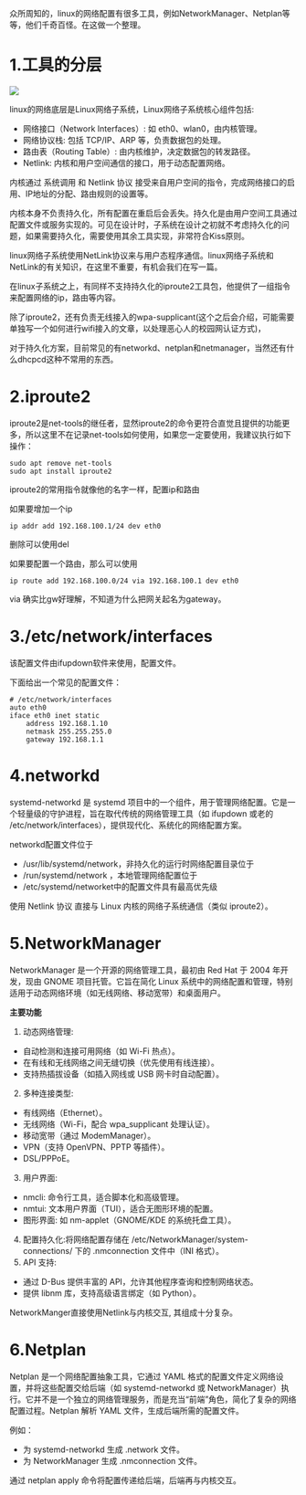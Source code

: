 众所周知的，linux的网络配置有很多工具，例如NetworkManager、Netplan等等，他们千奇百怪。在这做一个整理。



# 1.工具的分层

![](http://123.57.190.49:12121/api/image/PNPPJ6NJ.png)

linux的网络底层是Linux网络子系统，Linux网络子系统核心组件包括:

- 网络接口（Network Interfaces）: 如 eth0、wlan0，由内核管理。
- 网络协议栈: 包括 TCP/IP、ARP 等，负责数据包的处理。
- 路由表（Routing Table）: 由内核维护，决定数据包的转发路径。
- Netlink: 内核和用户空间通信的接口，用于动态配置网络。

内核通过 系统调用 和 Netlink 协议 接受来自用户空间的指令，完成网络接口的启用、IP地址的分配、路由规则的设置等。

内核本身不负责持久化，所有配置在重启后会丢失。持久化是由用户空间工具通过配置文件或服务实现的。可见在设计时，子系统在设计之初就不考虑持久化的问题，如果需要持久化，需要使用其余工具实现，非常符合Kiss原则。

linux网络子系统使用NetLink协议来与用户态程序通信。linux网络子系统和NetLink的有关知识，在这里不重要，有机会我们在写一篇。

在linux子系统之上，有同样不支持持久化的iproute2工具包，他提供了一组指令来配置网络的ip，路由等内容。

除了iproute2，还有负责无线接入的wpa-supplicant(这个之后会介绍，可能需要单独写一个如何进行wifi接入的文章，以处理恶心人的校园网认证方式)，

对于持久化方案，目前常见的有networkd、netplan和netmanager，当然还有什么dhcpcd这种不常用的东西。

# 2.iproute2

iproute2是net-tools的继任者，显然iproute2的命令更符合直觉且提供的功能更多，所以这里不在记录net-tools如何使用，如果您一定要使用，我建议执行如下操作：

```shell
sudo apt remove net-tools
sudo apt install iproute2
```

iproute2的常用指令就像他的名字一样，配置ip和路由

如果要增加一个ip

```shell
ip addr add 192.168.100.1/24 dev eth0
```

删除可以使用del

如果要配置一个路由，那么可以使用

```shell
ip route add 192.168.100.0/24 via 192.168.100.1 dev eth0
```

via 确实比gw好理解，不知道为什么把网关起名为gateway。

# 3./etc/network/interfaces

该配置文件由ifupdown软件来使用，配置文件。

下面给出一个常见的配置文件：

```shell
# /etc/network/interfaces
auto eth0
iface eth0 inet static
    address 192.168.1.10
    netmask 255.255.255.0
    gateway 192.168.1.1
```

# 4.networkd

systemd-networkd 是 systemd 项目中的一个组件，用于管理网络配置。它是一个轻量级的守护进程，旨在取代传统的网络管理工具（如 ifupdown 或老的 /etc/network/interfaces），提供现代化、系统化的网络配置方案。

networkd配置文件位于

* /usr/lib/systemd/network，非持久化的运行时网络配置目录位于
* /run/systemd/network ，本地管理网络配置位于
* /etc/systemd/networket中的配置文件具有最高优先级

使用 Netlink 协议 直接与 Linux 内核的网络子系统通信（类似 iproute2）。

# 5.NetworkManager

NetworkManager 是一个开源的网络管理工具，最初由 Red Hat 于 2004 年开发，现由 GNOME 项目托管。它旨在简化 Linux 系统中的网络配置和管理，特别适用于动态网络环境（如无线网络、移动宽带）和桌面用户。

**主要功能**

1. 动态网络管理:
* 自动检测和连接可用网络（如 Wi-Fi 热点）。
* 在有线和无线网络之间无缝切换（优先使用有线连接）。
* 支持热插拔设备（如插入网线或 USB 网卡时自动配置）。
2. 多种连接类型:
* 有线网络（Ethernet）。
* 无线网络（Wi-Fi，配合 wpa_supplicant 处理认证）。
* 移动宽带（通过 ModemManager）。
* VPN（支持 OpenVPN、PPTP 等插件）。
* DSL/PPPoE。
3. 用户界面:
* nmcli: 命令行工具，适合脚本化和高级管理。
* nmtui: 文本用户界面（TUI），适合无图形环境的配置。
* 图形界面: 如 nm-applet（GNOME/KDE 的系统托盘工具）。
4. 配置持久化:将网络配置存储在 /etc/NetworkManager/system-connections/ 下的 .nmconnection 文件中（INI 格式）。
5. API 支持:
* 通过 D-Bus 提供丰富的 API，允许其他程序查询和控制网络状态。
* 提供 libnm 库，支持高级语言绑定（如 Python）。

NetworkManger直接使用Netlink与内核交互, 其组成十分复杂。

# 6.Netplan

Netplan 是一个网络配置抽象工具，它通过 YAML 格式的配置文件定义网络设置，并将这些配置交给后端（如 systemd-networkd 或 NetworkManager）执行。它并不是一个独立的网络管理服务，而是充当“前端”角色，简化了复杂的网络配置过程。Netplan 解析 YAML 文件，生成后端所需的配置文件。

例如：

* 为 systemd-networkd 生成 .network 文件。
* 为 NetworkManager 生成 .nmconnection 文件。

通过 netplan apply 命令将配置传递给后端，后端再与内核交互。
